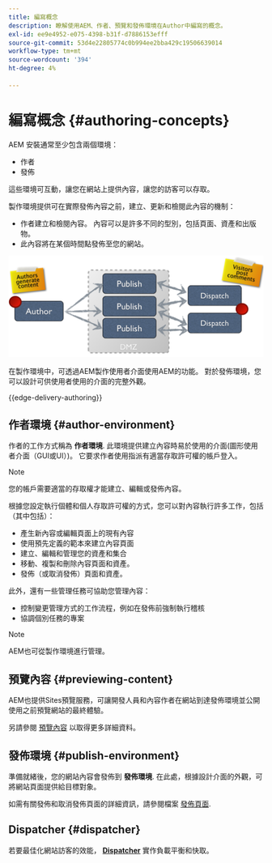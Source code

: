 ```yaml
---
title: 編寫概念
description: 瞭解使用AEM、作者、預覽和發佈環境在Author中編寫的概念。
exl-id: ee9e4952-e075-4398-b31f-d7886153efff
source-git-commit: 53d4e22805774c0b994ee2bba429c19506639014
workflow-type: tm+mt
source-wordcount: '394'
ht-degree: 4%

---
```



# 編寫概念 {#authoring-concepts}

AEM 安裝通常至少包含兩個環境：

* 作者
* 發佈

這些環境可互動，讓您在網站上提供內容，讓您的訪客可以存取。

製作環境提供可在實際發佈內容之前，建立、更新和檢閱此內容的機制：

* 作者建立和檢閱內容。 內容可以是許多不同的型別，包括頁面、資產和出版物。
* 此內容將在某個時間點發佈至您的網站。

![作者、發佈者和Dispatcher圖](/help/sites-cloud/authoring/assets/author-publish.png)

在製作環境中，可透過AEM製作使用者介面使用AEM的功能。 對於發佈環境，您可以設計可供使用者使用的介面的完整外觀。

{{edge-delivery-authoring}}

## 作者環境 {#author-environment}

作者的工作方式稱為 **作者環境**. 此環境提供建立內容時易於使用的介面(圖形使用者介面（GUI或UI）)。 它要求作者使用指派有適當存取許可權的帳戶登入。

>[!NOTE]
>
>您的帳戶需要適當的存取權才能建立、編輯或發佈內容。

根據您設定執行個體和個人存取許可權的方式，您可以對內容執行許多工作，包括（其中包括）：

* 產生新內容或編輯頁面上的現有內容
* 使用預先定義的範本來建立內容頁面
* 建立、編輯和管理您的資產和集合
* 移動、複製和刪除內容頁面和資產。
* 發佈（或取消發佈）頁面和資產。

此外，還有一些管理任務可協助您管理內容：

* 控制變更管理方式的工作流程，例如在發佈前強制執行稽核
* 協調個別任務的專案

>[!NOTE]
>
>AEM也可從製作環境進行管理。

## 預覽內容 {#previewing-content}

AEM也提供Sites預覽服務，可讓開發人員和內容作者在網站到達發佈環境並公開使用之前預覽網站的最終體驗。

另請參閱 [預覽內容](/help/sites-cloud/authoring/fundamentals/previewing-content.md) 以取得更多詳細資料。

## 發佈環境 {#publish-environment}

準備就緒後，您的網站內容會發佈到 **發佈環境**. 在此處，根據設計介面的外觀，可將網站頁面提供給目標對象。

如需有關發佈和取消發佈頁面的詳細資訊，請參閱檔案 [發佈頁面](/help/sites-cloud/authoring/fundamentals/publishing-pages.md).

## Dispatcher {#dispatcher}

若要最佳化網站訪客的效能， **[Dispatcher](/help/implementing/dispatcher/overview.md)** 實作負載平衡和快取。
